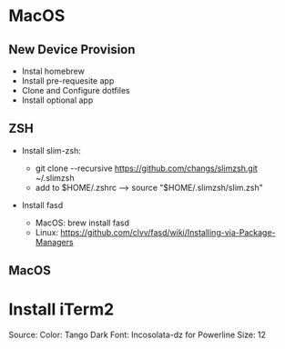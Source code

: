 # MacOS

## New Device Provision
- Instal homebrew
- Install pre-requesite app
- Clone and Configure dotfiles
- Install optional app

## ZSH
* Install slim-zsh: 
    - git clone --recursive https://github.com/changs/slimzsh.git ~/.slimzsh
    - add to $HOME/.zshrc --> source "$HOME/.slimzsh/slim.zsh"

* Install fasd
    - MacOS: brew install fasd
    - Linux: https://github.com/clvv/fasd/wiki/Installing-via-Package-Managers 

## MacOS 
# Install iTerm2
Source: 
Color: Tango Dark
Font: Incosolata-dz for Powerline
Size: 12
